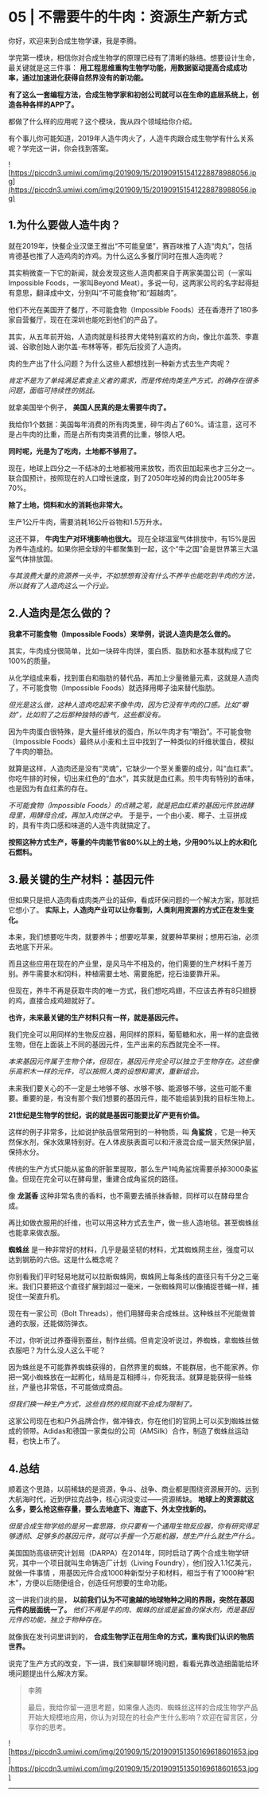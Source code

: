 # 05 | 不需要牛的牛肉：资源生产新方式

你好，欢迎来到合成生物学课，我是李腾。

学完第一模块，相信你对合成生物学的原理已经有了清晰的脉络。想要设计生命，最关键就是这三件事： **用工程思维重构生物学功能，用数据驱动提高合成成功率，通过加速进化获得自然界没有的新功能。**

 **有了这么一套编程方法，合成生物学家和初创公司就可以在生命的底层系统上，创造各种各样的APP了。**

都做了什么样的应用呢？这个模块，我从四个领域给你介绍。

有个事儿你可能知道，2019年人造牛肉火了，人造牛肉跟合成生物学有什么关系呢？学完这一讲，你会找到答案。

![https://piccdn3.umiwi.com/img/201909/15/201909151541228878988056.jpg](https://piccdn3.umiwi.com/img/201909/15/201909151541228878988056.jpg)

## 1.为什么要做人造牛肉？

就在2019年，快餐企业汉堡王推出“不可能皇堡”，赛百味推了人造“肉丸”，包括肯德基也推了人造鸡肉的炸鸡。为什么这么多餐厅同时在推人造肉呢？

其实稍微查一下它的新闻，就会发现这些人造肉都来自于两家美国公司（一家叫Impossible Foods，一家叫Beyond Meat）。多说一句，这两家公司的名字起得挺有意思，翻译成中文，分别叫“不可能食物”和“超越肉”。

他们不光在美国开了餐厅，不可能食物（Impossible Foods）还在香港开了180多家自营餐厅，现在在深圳也能吃到他们的产品了。

其实，从五年前开始，人造肉就是科技界大佬特别喜欢的方向，像比尔盖茨、李嘉诚、谷歌创始人谢尔盖-布林等等，都先后投资了人造肉。

肉的生产出了什么问题？为什么这些人都想找到一种新方式去生产肉呢？

 *肯定不是为了单纯满足素食主义者的需求，而是传统肉类生产方式，的确存在很多问题，面临可持续性的挑战。*

就拿美国举个例子， **美国人民真的是太需要牛肉了。**

我给你1个数据：美国每年消费的所有肉类里，碎牛肉占了60%。请注意，这可不是占牛肉的比重，而是占所有肉类消费的比重，够惊人吧。

 **同时呢，光是为了吃肉，土地都不够用了。**

现在，地球上四分之一不结冰的土地都被用来放牧，而农田加起来也才三分之一。联合国预计，按照现在的人口增长速度，到了2050年吃掉的肉会比2005年多70%。

 **除了土地，饲料和水的消耗也非常大。**

生产1公斤牛肉，需要消耗16公斤谷物和1.5万升水。

这还不算， **牛肉生产对环境影响也很大。** 现在全球温室气体排放中，有15%是因为养牛造成的。如果你把全球的牛都聚集到一起，这个“牛之国”会是世界第三大温室气体排放国。

 *与其浪费大量的资源养一头牛，不如想想有没有什么不养牛也能吃到牛肉的方法，所以就有了人造肉这么一个行业。*

## 2.人造肉是怎么做的？

 **我拿不可能食物（Impossible Foods）来举例，说说人造肉是怎么做的。**

其实，牛肉成分很简单，比如一块碎牛肉饼，蛋白质、脂肪和水基本就构成了它100%的质量。

从化学组成来看，找到蛋白和脂肪的替代品，再加上少量微量元素，这就是人造肉了，不可能食物（Impossible Foods）就选择用椰子油来替代脂肪。

 *但光是这么做，这种人造肉吃起来不像牛肉，因为它没有牛肉的口感。比如“嚼劲”，比如煎了之后那种独特的香气，这些都没有。*

因为牛肉蛋白很特殊，是大量纤维状的蛋白，所以牛肉才有“嚼劲”。不可能食物（Impossible Foods）最终从小麦和土豆中找到了一种类似的纤维状蛋白，模拟了牛肉的嚼劲。

就算是这样，人造肉还是没有“灵魂”，它缺少一个至关重要的成分，叫“血红素”。你吃牛排的时候，切出来红色的“血水”，其实就是血红素。煎牛肉有特别的香味，也是因为有血红素的存在。

 *不可能食物（Impossible Foods）的点睛之笔，就是把血红素的基因元件放进酵母里，用酵母合成，再加入肉饼之中。* 于是乎，一个由小麦、椰子、土豆拼成的，具有牛肉口感和味道的人造牛肉就搞定了。

 **按照这种方式生产，等量的牛肉能节省80%以上的土地，少用90%以上的水和化石燃料。**

## 3.最关键的生产材料：基因元件

但如果只是把人造肉看成肉类产业的延伸，看成环保问题的一个解决方案，那就把它想小了。 **实际上，人造肉产业可以让你看到，人类利用资源的方式正在发生变化。**

本来，我们想要吃牛肉，就要养牛；想要吃苹果，就要种苹果树；想用石油，必须去地底下开采。

而且这些应用在现在的产业里，是风马牛不相及的，他们需要的生产材料千差万别。养牛需要水和饲料，种植需要土地、需要施肥，挖石油要靠开采。

但现在，养牛不再是获取牛肉的唯一方式，我们想吃鸡翅，不应该去养有8只翅膀的鸡，直接合成鸡翅就好了。

 **也许，未来最关键的生产材料只有一样，就是基因元件。**

我们完全可以用同样的生物反应器，用同样的原料，葡萄糖和水，用一样的底盘微生物，但在上面装上不同的基因元件，生产出来的东西就完全不一样。

 *本来基因元件属于生物个体，但现在，基因元件完全可以独立于生物存在。这些像乐高积木一样的元件，可以按照人类的设想和需求，重新组合。*

未来我们要关心的不一定是土地够不够、水够不够、能源够不够，这些可能不重要。重要的是，有没有那个我们想要的基因元件，能不能组装到我的目标生物上。

 **21世纪是生物学的世纪，说的就是基因可能要比矿产更有价值。**

这样的例子非常多，比如说护肤品很常用到的一种物质，叫 **角鲨烷** ，它是一种天然保水剂，保水效果特别好。在人体皮肤表面可以和汗液混合成一层天然保护层，保持水分。

传统的生产方式只能从鲨鱼的肝脏里提取，那么生产1吨角鲨烷需要杀掉3000条鲨鱼。但现在完全可以在酵母里，重建合成角鲨烷的路径。

像 **龙涎香** 这种非常名贵的香料，也不需要去捕杀抹香鲸，同样可以在酵母里合成。

再比如做衣服用的纤维，也可以用这种方式去生产，做一些人造地毯。甚至蜘蛛丝也能拿来做衣服。

 **蜘蛛丝** 是一种非常好的材料，几乎是最坚韧的材料，尤其蜘蛛网主丝，强度可以达到钢筋的六倍。这是什么概念呢？

你别看我们平时轻易地就可以拉断蜘蛛网，蜘蛛网上每条线的直径只有千分之三毫米。我们只要把这个直径扩展到超过一毫米，一张蜘蛛网可以像捕捉苍蝇一样，捕捉住一架直升机。

现在有一家公司（Bolt Threads），他们用酵母来合成蛛丝。这种蛛丝不光能做普通的衣服，还能做防弹衣。

不过，你听说过养蚕得到蚕丝，制作丝绸。但肯定没听说过，养蜘蛛，拿蜘蛛丝做衣服吧？为什么没人这么干呢？

因为蛛丝是不可能靠养蜘蛛获得的，自然界里的蜘蛛，不能群居，也不能家养。你把一窝小蜘蛛放在一起孵化，结局是互相搏斗，你死我活。就算是能获得一些蛛丝，产量也非常低，不可能做成商品。

 *但我们换一种生产方式，这些自然的规则就不会成为限制了。*

这家公司现在也和户外品牌合作，做冲锋衣，你在他们的官网上可以买到蜘蛛丝做成的领带。Adidas和德国一家类似的公司（AMSilk）合作，制造了蜘蛛丝运动鞋，也快上市了。

## 4.总结

顺着这个思路，以前稀缺的是资源，争斗、战争、商业都是围绕资源展开的。远到大航海时代，近到伊拉克战争，核心词没变过——资源稀缺。 **地球上的资源就这么多，要么抢这些存量，要么去地底下、海底下、外太空找新的。**

 *但是合成生物学给的是另一套思路，你只要有一个通用生物反应器，你有研究得足够透彻、足够多的基因元件，就可以手握一个万能机器，想生产什么就生产什么。*

美国国防高级研究计划局（DARPA）在2014年，同时启动了两个合成生物学研究，其中一个项目就叫生命铸造厂计划（Living Foundry），他们投入1.1亿美元，就做一件事情 ，用基因元件合成1000种新型分子和材料，相当于有了1000种“积木”，方便以后随便组合，创造任何想要的生命功能。

这一讲我们说的是， **以前我们认为不可逾越的地球物种之间的界限，突然在基因元件的层面统一了。**  *他们不再是牛的肉、蜘蛛的丝或是鲨鱼的保水剂，而是基因元件的功能，独立于物种存在。*

就像我在发刊词里讲到的， **合成生物学正在用生命的方式，重构我们认识的物质世界。**

说完了生产方式的改变，下一讲，我们来聊聊环境问题，看看光靠改造细菌能给环境问题提出什么解决方案。

> 李腾
> 
> 最后，我给你留一道思考题，如果像人造肉、蜘蛛丝这样的合成生物学产品开始大规模地应用，你认为对现在的社会产生什么影响？欢迎在留言区，分享你的思考。

![https://piccdn3.umiwi.com/img/201909/15/201909151350169618601653.jpg](https://piccdn3.umiwi.com/img/201909/15/201909151350169618601653.jpg)

---
